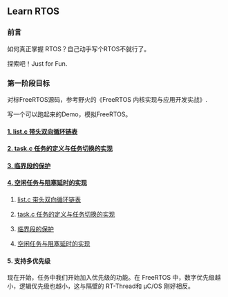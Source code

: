 ## Learn RTOS

### 前言

如何真正掌握 RTOS？自己动手写个RTOS不就行了。

探索吧！Just for Fun.

### 第一阶段目标

对标FreeRTOS源码，参考野火的《FreeRTOS 内核实现与应用开发实战》.

写一个可以跑起来的Demo，模拟FreeRTOS。

#### [1. list.c 带头双向循环链表](docs/list.c_带头双向循环链表.md)

#### [2. task.c 任务的定义与任务切换的实现](docs/task_创建任务与任务切换的实现.md)

#### [3. 临界段的保护](docs/临界保护.md)

#### [4. 空闲任务与阻塞延时的实现](docs/4_空闲任务与阻塞延时的实现.md)

1. [list.c 带头双向循环链表](docs/list.c_带头双向循环链表.md)

2. [task.c 任务的定义与任务切换的实现](docs/task_创建任务与任务切换的实现.md)

3. [临界段的保护](/docs/临界保护.md)

4. [空闲任务与阻塞延时的实现](docs/4_空闲任务与阻塞延时的实现.md)



#### 5. 支持多优先级

现在开始，任务中我们开始加入优先级的功能。在 FreeRTOS 中，数字优先级越小，逻辑优先级也越小，这与隔壁的 RT-Thread和 μC/OS 刚好相反。

